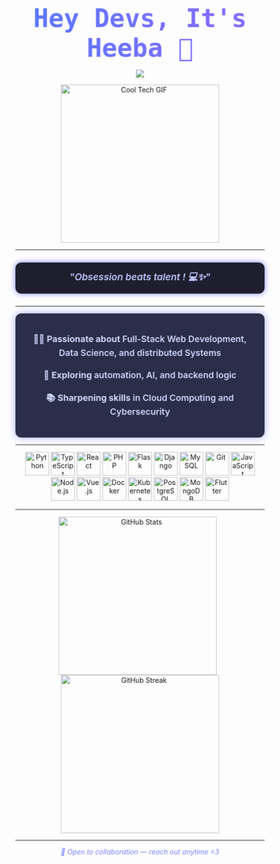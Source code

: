 <div style="text-align: center; font-family: 'Fira Code', monospace; margin-bottom: 0.5em;">
  <h1 style="
    background: linear-gradient(90deg, #5A79FF, #8C6AFF);
    -webkit-background-clip: text;
    -webkit-text-fill-color: transparent;
    font-weight: 900;
    font-size: 3.2rem;
    margin: 0;
  ">
    Hey Devs, It's Heeba 👋
  </h1>
</div>

<p align="center">
  <img src="https://readme-typing-svg.herokuapp.com?font=Fira+Code&duration=2500&pause=1000&color=7C83FD&center=true&vCenter=true&width=435&lines=Welcome+to+my+GitHub!;IS+Engineer+%7C+AI+%26+Distributed+Systems+Enthusiast+%F0%9F%92%BB;Data+Science+enthusiast+%F0%9F%A7%90;Cloud+%26+Cybersecurity+%E2%9C%A8" />
</p>

<p align="center">
  <img src="https://media3.giphy.com/media/v1.Y2lkPTc5MGI3NjExOGs1ZjFxaG13eGVidGRwamNoeGp3ZmRwdmVhYzRobTN3MmY5c3NpdyZlcD12MV9pbnRlcm5hbF9naWZfYnlfaWQmY3Q9Zw/78XCFBGOlS6keY1Bil/giphy.gif" alt="Cool Tech GIF" width="320" />
</p>

---

<div align="center" style="background: #1E1E2F; border-radius: 12px; padding: 15px 25px; margin: 25px auto; max-width: 600px; font-style: italic; color: #C1C6FF; font-size: 1.2rem; font-weight: 600; box-shadow: 0 0 12px #7C83FD;">
  "Obsession beats talent !  💻✨"
</div>

---

<div align="center" style="
  background: #2a2e48; 
  border-radius: 12px; 
  padding: 20px; 
  max-width: 500px; 
  color: #cfd8ff; 
  font-weight: 600; 
  font-size: 1.1rem;
  box-shadow: 0 0 15px #7c83fdaa;
  line-height: 1.6;
">
  <p>👩‍💻 <b>Passionate about</b> Full-Stack Web Development, Data Science, and distributed Systems</p>
  <p>🧠 <b>Exploring</b> automation, AI, and backend logic</p>
  <p>📚 <b>Sharpening skills</b> in Cloud Computing and Cybersecurity</p>
</div>

---

<p align="center">
  <!-- Your existing icons -->
  <img src="https://cdn.jsdelivr.net/gh/devicons/devicon/icons/python/python-original.svg" width="48" height="48" alt="Python" />
  <img src="https://cdn.jsdelivr.net/gh/devicons/devicon/icons/typescript/typescript-original.svg" width="48" height="48" alt="TypeScript" />
  <img src="https://cdn.jsdelivr.net/gh/devicons/devicon/icons/react/react-original.svg" width="48" height="48" alt="React" />
  <img src="https://cdn.jsdelivr.net/gh/devicons/devicon/icons/php/php-original.svg" width="48" height="48" alt="PHP" />
  <img src="https://cdn.jsdelivr.net/gh/devicons/devicon/icons/flask/flask-original.svg" width="48" height="48" alt="Flask" />
  <img src="https://cdn.jsdelivr.net/gh/devicons/devicon/icons/django/django-plain.svg" width="48" height="48" alt="Django" />
  <img src="https://cdn.jsdelivr.net/gh/devicons/devicon/icons/mysql/mysql-original.svg" width="48" height="48" alt="MySQL" />
  <img src="https://cdn.jsdelivr.net/gh/devicons/devicon/icons/git/git-original.svg" width="48" height="48" alt="Git" />
  <!-- More tools -->
  <img src="https://cdn.jsdelivr.net/gh/devicons/devicon/icons/javascript/javascript-original.svg" width="48" height="48" alt="JavaScript" />
  <img src="https://cdn.jsdelivr.net/gh/devicons/devicon/icons/nodejs/nodejs-original.svg" width="48" height="48" alt="Node.js" />
  <img src="https://cdn.jsdelivr.net/gh/devicons/devicon/icons/vuejs/vuejs-original.svg" width="48" height="48" alt="Vue.js" />

  <img src="https://cdn.jsdelivr.net/gh/devicons/devicon/icons/docker/docker-original.svg" width="48" height="48" alt="Docker" />
  <img src="https://cdn.jsdelivr.net/gh/devicons/devicon/icons/kubernetes/kubernetes-plain.svg" width="48" height="48" alt="Kubernetes" />
  <img src="https://cdn.jsdelivr.net/gh/devicons/devicon/icons/postgresql/postgresql-original.svg" width="48" height="48" alt="PostgreSQL" />
  <img src="https://cdn.jsdelivr.net/gh/devicons/devicon/icons/mongodb/mongodb-original.svg" width="48" height="48" alt="MongoDB" />

  <img src="https://cdn.jsdelivr.net/gh/devicons/devicon/icons/flutter/flutter-original.svg" width="48" height="48" alt="Flutter" />

</p>

---

<p align="center">
  <img src="https://github-readme-stats.vercel.app/api?username=hibadash&show_icons=true&theme=tokyonight" alt="GitHub Stats" width="320" style="margin-right: 10px;" />
  <img src="https://streak-stats.demolab.com/?user=hibadash&theme=tokyonight" alt="GitHub Streak" width="320" />
</p>

---

<p align="center" style="font-style: italic; color: #7C83FD;">
  🚀 Open to collaboration — reach out anytime &lt;3
</p>
